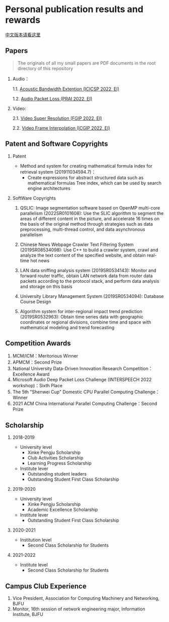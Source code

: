 # Personal publication results and rewards

[中文版本请看这里]()

## Papers

> The originals of all my small papers are PDF documents in the root directory of this repository

1. Audio：

	1.1. [Acoustic Bandwidth Extention (ICICSP 2022, EI)](https://github.com/JamieOw119/JamiePapers/blob/master/Acoustic%20Bandwidth%20Extension%20by%20Audio%20Deep%20Residual%20U-Net.pdf)
  
	1.2. [Audio Packet Loss (PRAI  2022, EI)](https://github.com/JamieOw119/JamiePapers/blob/master/Concealing%20Audio%20Packet%20Loss%20Using%20Frequency-consistent%20Generative%20Adversarial%20Networks.pdf)
  
2.  Video:

	2.1. [Video Super Resolution (FGIP 2022, EI)](https://github.com/JamieOw119/JamiePapers/blob/master/RVFIT%20Real-time%20Video%20Frame%20Interpolation%20Transformer.pdf)
  
	2.2. [Video Frame Interpolation (ICGIP 2022, EI)](https://github.com/JamieOw119/JamiePapers/blob/master/RVSRT%20Real-time%20Video%20Super%20Resolution%20Transformer.pdf)

## Patent and Software Copyrights

1. Patent

	- Method and system for creating mathematical formula index for retrieval system (201911034594.7)：
		- Create expressions for abstract structured data such as mathematical formulas Tree index, which can be used by search engine architectures

2. SoftWare  Copyrights

	1. QSLIC: Image segmentation software based on OpenMP multi-core parallelism (2022SR0101608):
		Use the SLIC algorithm to segment the areas of different content in the picture, and accelerate 16 times on the basis of the original method through strategies such as data preprocessing, multi-thread control, and data asynchronous parallelism

	2. Chinese News Webpage Crawler Text Filtering System (2019SR08534098):
		Use C++ to build a crawler system, crawl and analyze the text content of the specified website, and obtain real-time hot news

	3. LAN data sniffing analysis system (2019SR0534143):
		Monitor and forward router traffic, obtain LAN network data from router data packets according to the protocol stack, and perform data analysis and storage on this basis

	4. University Library Management System (2019SR0534094):
		Database Course Design

	5. Algorithm system for inter-regional impact trend prediction (2019SR0532963):
		Obtain time series data with geographic coordinates or regional divisions, combine time and space with mathematical modeling and trend forecasting

## Competition Awards

1. MCM/ICM：Meritorious Winner
2. APMCM：Second Prize
3. National University Data-Driven Innovation Research Competition：Excellence Award
4. Microsoft Audio Deep Packet Loss Challenge (INTERSPEECH 2022 workshop)：Sixth Place
5. The 5th "Shenwei Cup" Domestic CPU Parallel Computing Challenge：Winner
6. 2021 ACM China International Parallel Computing Challenge：Second Prize

## Scholarship

1. 2018-2019
	- University level
		- Xinke Pengju Scholarship
		- Club Activities Scholarship
		- Learning Progress Scholarship
	- Institute lever
		- Outstanding student leaders
		- Outstanding Student First Class Scholarship

2. 2019-2020
	- University level
		- Xinke Pengju Scholarship
		- Academic Excellence Scholarship
	- Institute lever
		- Outstanding Student First Class Scholarship

3. 2020-2021
	- Institution level
		- Second Class Scholarship for Students

4. 2021-2022
	- Institute level
		- Second Class Scholarship for Students

## Campus Club Experience
1. Vice President, Association for Computing Machinery and Networking, BJFU
2. Monitor, 16th session of network engineering major, Information Institute,  BJFU
